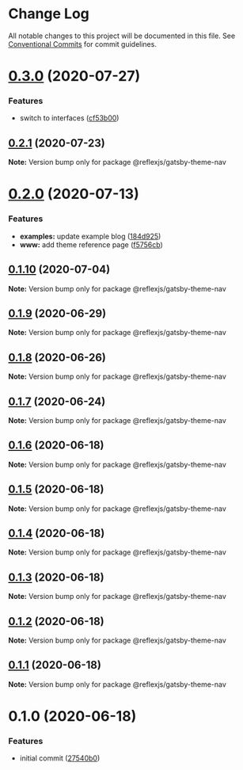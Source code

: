 # Change Log

All notable changes to this project will be documented in this file.
See [Conventional Commits](https://conventionalcommits.org) for commit guidelines.

# [0.3.0](https://github.com/reflexjs/reflex/compare/@reflexjs/gatsby-theme-nav@0.2.1...@reflexjs/gatsby-theme-nav@0.3.0) (2020-07-27)


### Features

* switch to interfaces ([cf53b00](https://github.com/reflexjs/reflex/commit/cf53b00b4ac2d09e4089635cbad1223ca3932a15))





## [0.2.1](https://github.com/reflexjs/reflex/compare/@reflexjs/gatsby-theme-nav@0.2.0...@reflexjs/gatsby-theme-nav@0.2.1) (2020-07-23)

**Note:** Version bump only for package @reflexjs/gatsby-theme-nav





# [0.2.0](https://github.com/reflexjs/reflex/compare/@reflexjs/gatsby-theme-nav@0.1.10...@reflexjs/gatsby-theme-nav@0.2.0) (2020-07-13)


### Features

* **examples:** update example blog ([184d925](https://github.com/reflexjs/reflex/commit/184d925c88c704a77b8fe229a0a29e5270b02b95))
* **www:** add theme reference page ([f5756cb](https://github.com/reflexjs/reflex/commit/f5756cb091237648ec3ed0a204d2bbab78623557))





## [0.1.10](https://github.com/reflexjs/reflex/compare/@reflexjs/gatsby-theme-nav@0.1.9...@reflexjs/gatsby-theme-nav@0.1.10) (2020-07-04)

**Note:** Version bump only for package @reflexjs/gatsby-theme-nav





## [0.1.9](https://github.com/reflexjs/reflex/compare/@reflexjs/gatsby-theme-nav@0.1.8...@reflexjs/gatsby-theme-nav@0.1.9) (2020-06-29)

**Note:** Version bump only for package @reflexjs/gatsby-theme-nav





## [0.1.8](https://github.com/reflexjs/reflex/compare/@reflexjs/gatsby-theme-nav@0.1.7...@reflexjs/gatsby-theme-nav@0.1.8) (2020-06-26)

**Note:** Version bump only for package @reflexjs/gatsby-theme-nav





## [0.1.7](https://github.com/reflexjs/reflex/compare/@reflexjs/gatsby-theme-nav@0.1.6...@reflexjs/gatsby-theme-nav@0.1.7) (2020-06-24)

**Note:** Version bump only for package @reflexjs/gatsby-theme-nav





## [0.1.6](https://github.com/reflexjs/reflex/compare/@reflexjs/gatsby-theme-nav@0.1.5...@reflexjs/gatsby-theme-nav@0.1.6) (2020-06-18)

**Note:** Version bump only for package @reflexjs/gatsby-theme-nav





## [0.1.5](https://github.com/reflexjs/reflex/compare/@reflexjs/gatsby-theme-nav@0.1.4...@reflexjs/gatsby-theme-nav@0.1.5) (2020-06-18)

**Note:** Version bump only for package @reflexjs/gatsby-theme-nav





## [0.1.4](https://github.com/reflexjs/reflex/compare/@reflexjs/gatsby-theme-nav@0.1.3...@reflexjs/gatsby-theme-nav@0.1.4) (2020-06-18)

**Note:** Version bump only for package @reflexjs/gatsby-theme-nav





## [0.1.3](https://github.com/reflexjs/reflex/compare/@reflexjs/gatsby-theme-nav@0.1.2...@reflexjs/gatsby-theme-nav@0.1.3) (2020-06-18)

**Note:** Version bump only for package @reflexjs/gatsby-theme-nav





## [0.1.2](https://github.com/reflexjs/reflex/compare/@reflexjs/gatsby-theme-nav@0.1.1...@reflexjs/gatsby-theme-nav@0.1.2) (2020-06-18)

**Note:** Version bump only for package @reflexjs/gatsby-theme-nav





## [0.1.1](https://github.com/reflexjs/reflex/compare/@reflexjs/gatsby-theme-nav@0.1.0...@reflexjs/gatsby-theme-nav@0.1.1) (2020-06-18)

**Note:** Version bump only for package @reflexjs/gatsby-theme-nav





# 0.1.0 (2020-06-18)


### Features

* initial commit ([27540b0](https://github.com/reflexjs/reflex/commit/27540b022a849212a21894b05df928e5e6b19456))
